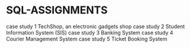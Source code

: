 # SQL-ASSIGNMENTS

case study 1 TechShop, an electronic gadgets shop
case study 2 Student Information System (SIS)
case study 3 Banking System
case study 4 Courier Management System 
case study 5 Ticket Booking System
